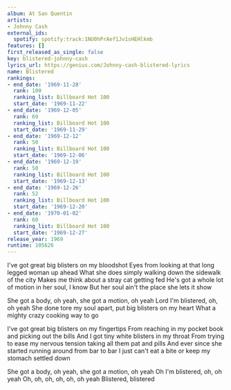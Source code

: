 ```yaml
---
album: At San Quentin
artists:
- Johnny Cash
external_ids:
  spotify: spotify:track:1NU0hPrAef1Jv1sHEHlkmb
features: []
first_released_as_single: false
key: blistered-johnny-cash
lyrics_url: https://genius.com/Johnny-cash-blistered-lyrics
name: Blistered
rankings:
- end_date: '1969-11-28'
  rank: 100
  ranking_list: Billboard Hot 100
  start_date: '1969-11-22'
- end_date: '1969-12-05'
  rank: 69
  ranking_list: Billboard Hot 100
  start_date: '1969-11-29'
- end_date: '1969-12-12'
  rank: 50
  ranking_list: Billboard Hot 100
  start_date: '1969-12-06'
- end_date: '1969-12-19'
  rank: 50
  ranking_list: Billboard Hot 100
  start_date: '1969-12-13'
- end_date: '1969-12-26'
  rank: 52
  ranking_list: Billboard Hot 100
  start_date: '1969-12-20'
- end_date: '1970-01-02'
  rank: 60
  ranking_list: Billboard Hot 100
  start_date: '1969-12-27'
release_year: 1969
runtime: 105626
---
```

I've got great big blisters on my bloodshot
Eyes from looking at that long legged woman up ahead
What she does simply walking down the sidewalk of the city
Makes me think about a stray cat getting fed
He's got a whole lot of motion in her soul, I know
But her soul ain't the place she lets it show


She got a body, oh yeah, she got a motion, oh yeah
Lord I'm blistered, oh, oh yeah
She done tore my soul apart, put big blisters on my heart
What a mighty crazy cooking way to go


I've got great big blisters on my fingertips
From reaching in my pocket book and picking out the bills
And I got tiny white blisters in my throat
From trying to ease my nervous tension taking all them pat and pills
And ever since she started running around from bar to bar
I just can't eat a bite or keep my stomach settled down

She got a body, oh yeah, she got a motion, oh yeah
Oh I'm blistered, oh, oh yeah
Oh, oh, oh, oh, oh, oh yeah
Blistered, blistered
